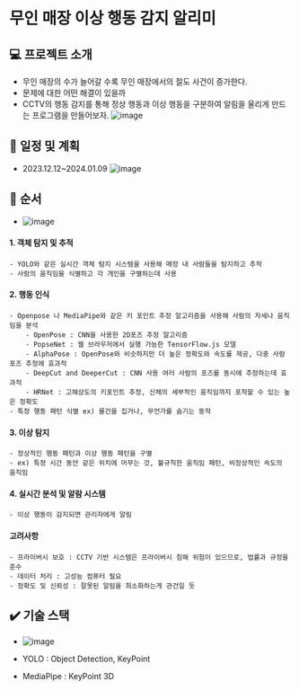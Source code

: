 # 무인 매장 이상 행동 감지 알리미
## :computer: 프로젝트 소개
- 무인 매장의 수가 늘어갈 수록 무인 매장에서의 절도 사건이 증가한다.
- 문제에 대한 어떤 해결이 있을까
- CCTV의 행동 감지를 통해 정상 행동과 이상 행동을 구분하여 알림을 울리게 만드는 프로그램을 만들어보자.
  ![image](https://github.com/yknlwca/SeSac_Fianl_Prj/assets/145303968/43de8392-8f5c-475f-9550-126c38c8d27f)


## :calendar: 일정 및 계획
  - 2023.12.12~2024.01.09
   ![image](https://github.com/yknlwca/SeSac_Fianl_Prj/assets/145303968/123e2336-8724-4ab3-b901-e22ed8c0ec6d)
## :pencil: 순서
-    ![image](https://github.com/yknlwca/SeSac_Fianl_Prj/assets/145303968/afa2d4b8-4389-4cde-bc9d-995a4f33d2a0)

   #### 1. 객체 탐지 및 추적
    - YOLO와 같은 실시간 객체 탐지 시스템을 사용해 매장 내 사람들을 탐지하고 추적
    - 사람의 움직임을 식별하고 각 개인을 구별하는데 사용
  
   #### 2. 행동 인식
    - Openpose 나 MediaPipe와 같은 키 포인트 추정 알고리즘을 사용해 사람의 자세나 움직임을 분석
        - OpenPose : CNN을 사용한 2D포즈 추정 알고리즘
        - PopseNet : 웹 브라우저에서 실행 가능한 TensorFlow.js 모델
        - AlphaPose : OpenPose와 비슷하지만 더 높은 정확도와 속도를 제공, 다중 사람 포즈 추정에 효과적
        - DeepCut and DeeperCut : CNN 사용 여러 사람의 포즈를 동시에 추정하는데 효과적
        - HRNet : 고해상도의 키포인트 추정, 신체의 세부적인 움직임까지 포착할 수 있는 높은 정확도
    - 특정 행동 패턴 식별 ex) 물건을 집거나, 무언가를 숨기는 동작
  
   #### 3. 이상 탐지
    - 정상적인 행동 패턴과 이상 행동 패턴을 구별
    - ex) 특정 시간 동안 같은 위치에 머무는 것, 불규칙한 움직임 패턴, 비정상적인 속도의 움직임
  
  #### 4. 실시간 분석 및 알람 시스템
  
    - 이상 행동이 감지되면 관리자에게 알림


  #### 고려사항
    - 프라이버시 보호 : CCTV 기반 시스템은 프라이버시 침해 위험이 있으므로, 법률과 규정을 준수
    - 데이터 처리 : 고성능 컴퓨터 필요
    - 정확도 및 신뢰성 : 잘못된 알림을 최소화하는게 관건일 듯
## :heavy_check_mark: 기술 스택
-   ![image](https://github.com/yknlwca/SeSac_Fianl_Prj/assets/145303968/0cd5184d-73dc-4b1b-8adb-c5792c7eabc7)

- YOLO : Object Detection, KeyPoint
- MediaPipe : KeyPoint 3D
